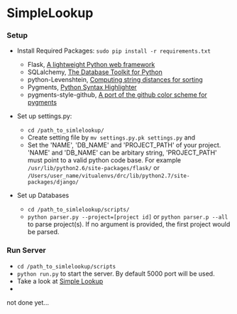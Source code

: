 SimpleLookup
============

### Setup

* Install Required Packages: `sudo pip install -r requirements.txt`
  + Flask,  [A lightweight Python web framework](http://flask.pocoo.org/)
  + SQLalchemy, [The Database Toolkit for Python](http://www.sqlalchemy.org/)
  + python-Levenshtein, [Computing string distances for sorting](https://pypi.python.org/pypi/python-Levenshtein/)
  + Pygments, [Python Syntax Highlighter](http://pygments.org/)
  + pygments-style-github, [A port of the github color scheme for pygments](https://github.com/hugomaiavieira/pygments-style-github)

* Set up settings.py: 
  + `cd /path_to_simlelookup/`
  + Create setting file by `mv settings.py.pk settings.py` and
  + Set the 'NAME', 'DB_NAME' and 'PROJECT_PATH' of your project. 'NAME' and 'DB_NAME' can be arbitary string, 'PROJECT_PATH' must point to a valid python code base. For example `/usr/lib/python2.6/site-packages/flask/` or `/Users/user_name/vitualenvs/drc/lib/python2.7/site-packages/django/`

* Set up Databases
  + `cd /path_to_simlelookup/scripts/`
  + `python parser.py --project=[project id]` or  `python parser.p --all` to parse project(s). If no argument is provided, the first project would be parsed.

### Run Server
* `cd /path_to_simlelookup/scripts`
* `python run.py` to start the server. By default 5000 port will be used. 
* Take a look at [Simple Lookup](http://127.0.0.1:5000)
* 
not done yet...
